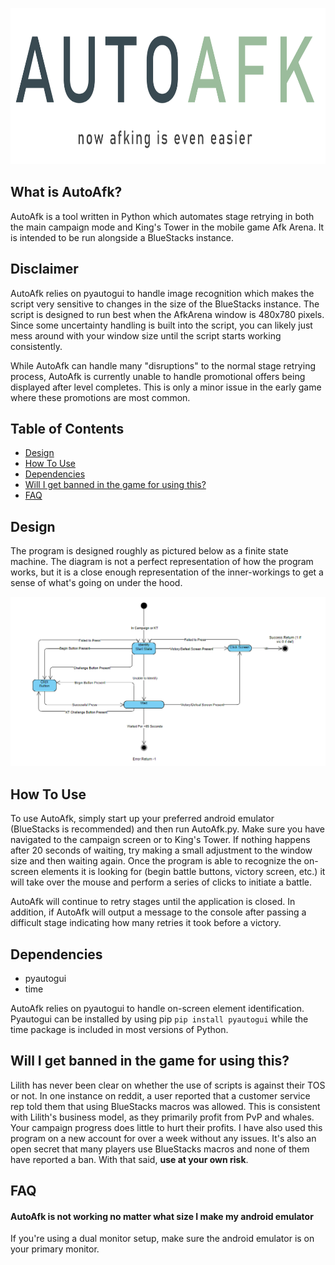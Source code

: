 <p align="center">
  <img src="readme_image/hero.png" height = "250" width = "750">
</p>

## What is AutoAfk?
AutoAfk is a tool written in Python which automates stage retrying in both the main campaign mode and King's Tower in the mobile game Afk Arena. It is intended to be run alongside a BlueStacks instance.

## Disclaimer
AutoAfk relies on pyautogui to handle image recognition which makes the script very sensitive to changes in the size of the BlueStacks instance. The script is designed to run best when the AfkArena window is 480x780 pixels. Since some uncertainty handling is built into the script, you can likely just mess around with your window size until the script starts working consistently. 

While AutoAfk can handle many "disruptions" to the normal stage retrying process, AutoAfk is currently unable to handle promotional offers being displayed after level completes. This is only a minor issue in the early game where these promotions are most common.

## Table of Contents
- [Design](#design)
- [How To Use](#how-to-use)
- [Dependencies](#dependencies)
- [Will I get banned in the game for using this?](#will-i-get-banned-in-the-game-for-using-this)
- [FAQ](#faq)

## Design
The program is designed roughly as pictured below as a finite state machine. The diagram is not a perfect representation of how the program works, but it is a close enough representation of the inner-workings to get a sense of what's going on under the hood.

<img src="readme_image/flow_diagram.png">

## How To Use
To use AutoAfk, simply start up your preferred android emulator (BlueStacks is recommended) and then run AutoAfk.py. Make sure you have navigated to the campaign screen or to King's Tower. If nothing happens after 20 seconds of waiting, try making a small adjustment to the window size and then waiting again. Once the program is able to recognize the on-screen elements it is looking for (begin battle buttons, victory screen, etc.) it will take over the mouse and perform a series of clicks to initiate a battle. 

AutoAfk will continue to retry stages until the application is closed. In addition, if AutoAfk will output a message to the console after passing a difficult stage indicating how many retries it took before a victory. 

## Dependencies
* pyautogui 
* time

AutoAfk relies on pyautogui to handle on-screen element identification. Pyautogui can be installed by using pip ```pip install pyautogui``` while the time package is included in most versions of Python.

## Will I get banned in the game for using this?
Lilith has never been clear on whether the use of scripts is against their TOS or not. In one instance on reddit, a user reported that a customer service rep told them that using BlueStacks macros was allowed. This is consistent with Lilith's business model, as they primarily profit from PvP and whales. Your campaign progress does little to hurt their profits. I have also used this program on a new account for over a week without any issues. It's also an open secret that many players use BlueStacks macros and none of them have reported a ban. With that said, **use at your own risk**.

## FAQ
#### AutoAfk is not working no matter what size I make my android emulator
If you're using a dual monitor setup, make sure the android emulator is on your primary monitor.
